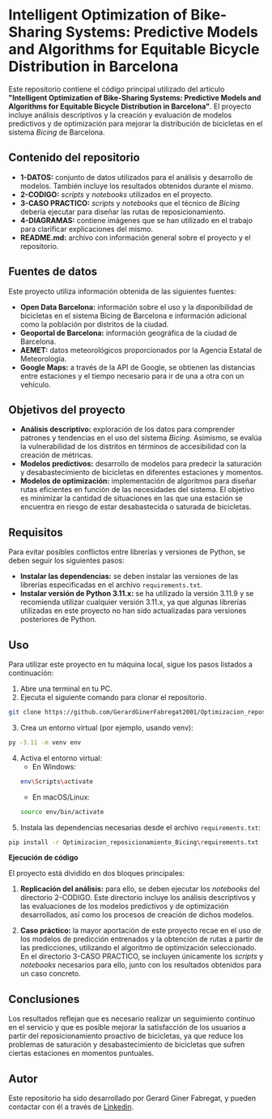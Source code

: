 # Intelligent Optimization of Bike-Sharing Systems: Predictive Models and Algorithms for Equitable Bicycle Distribution in Barcelona

Este repositorio contiene el código principal utilizado del artículo **"Intelligent Optimization of Bike-Sharing Systems: Predictive Models and Algorithms for Equitable Bicycle Distribution in Barcelona"**. El proyecto incluye análisis descriptivos y la creación y evaluación de modelos predictivos y de optimización para mejorar la distribución de bicicletas en el sistema *Bicing* de Barcelona.

## Contenido del repositorio

* **1-DATOS:** conjunto de datos utilizados para el análisis y desarrollo de modelos. También incluye los resultados obtenidos durante el mismo.
* **2-CODIGO:** *scripts* y *notebooks* utilizados en el proyecto.
* **3-CASO PRACTICO:** *scripts* y *notebooks* que el técnico de *Bicing* debería ejecutar para diseñar las rutas de reposicionamiento.
* **4-DIAGRAMAS:** contiene imágenes que se han utilizado en el trabajo para clarificar explicaciones del mismo.
* **README.md:** archivo con información general sobre el proyecto y el repositorio.

## Fuentes de datos

Este proyecto utiliza información obtenida de las siguientes fuentes:

* **Open Data Barcelona:** información sobre el uso y la disponibilidad de bicicletas en el sistema Bicing de Barcelona e información adicional como la población por distritos de la ciudad.
* **Geoportal de Barcelona:** información geográfica de la ciudad de Barcelona.
* **AEMET:** datos meteorológicos proporcionados por la Agencia Estatal de Meteorología.
* **Google Maps:** a través de la API de Google, se obtienen las distancias entre estaciones y el tiempo necesario para ir de una a otra con un vehículo.

## Objetivos del proyecto

* **Análisis descriptivo:** exploración de los datos para comprender patrones y tendencias en el uso del sistema *Bicing*. Asimismo, se evalúa la vulnerabilidad de los distritos en términos de accesibilidad con la creación de métricas.
* **Modelos predictivos:** desarrollo de modelos para predecir la saturación y desabastecimiento de bicicletas en diferentes estaciones y momentos.
* **Modelos de optimización:** implementación de algoritmos para diseñar rutas eficientes en función de las necesidades del sistema. El objetivo es minimizar la cantidad de situaciones en las que una estación se encuentra en riesgo de estar desabastecida o saturada de bicicletas.

## Requisitos

Para evitar posibles conflictos entre librerías y versiones de Python, se deben seguir los siguientes pasos:

* **Instalar las dependencias:** se deben instalar las versiones de las librerías especificadas en el archivo ```requirements.txt```.
* **Instalar versión de Python 3.11.x:** se ha utilizado la versión 3.11.9 y se recomienda utilizar cualquier versión 3.11.x, ya que algunas librerías utilizadas en este proyecto no han sido actualizadas para versiones posteriores de Python.



## Uso
Para utilizar este proyecto en tu máquina local, sigue los pasos listados a continuación:
1. Abre una terminal en tu PC.
2. Ejecuta el siguiente comando para clonar el repositorio.

```bash
git clone https://github.com/GerardGinerFabregat2001/Optimizacion_reposicionamiento_Bicing.git
```
3. Crea un entorno virtual (por ejemplo, usando venv):
```bash
py -3.11 -m venv env
```
4. Activa el entorno virtual:
    * En Windows:
    ```bash
    env\Scripts\activate
    ```
    * En macOS/Linux:
    ```bash
    source env/bin/activate
    ```
5. Instala las dependencias necesarias desde el archivo ```requirements.txt```:
```bash 
pip install -r Optimizacion_reposicionamiento_Bicing\requirements.txt
```

**Ejecución de código**

El proyecto está dividido en dos bloques principales:

1. **Replicación del análisis:**
para ello, se deben ejecutar los *notebooks* del directorio 2-CODIGO. Este directorio incluye los análisis descriptivos y las evaluaciones de los modelos predictivos y de optimización desarrollados, así como los procesos de creación de dichos modelos.


2. **Caso práctico:**
la mayor aportación de este proyecto recae en el uso de los modelos de predicción entrenados y la obtención de rutas a partir de las predicciones, utilizando el algoritmo de optimización seleccionado. En el directorio 3-CASO PRACTICO, se incluyen únicamente los *scripts* y *notebooks* necesarios para ello, junto con los resultados obtenidos para un caso concreto.

## Conclusiones
Los resultados reflejan que es necesario realizar un seguimiento contínuo en el servicio y que es posible mejorar la satisfacción de los usuarios a partir del reposicionamiento proactivo de bicicletas, ya que reduce los problemas de saturación y desabastecimiento de bicicletas que sufren ciertas estaciones en momentos puntuales.

## Autor
Este repositorio ha sido desarrollado por Gerard Giner Fabregat, y pueden contactar con él a través de [Linkedin](https://es.linkedin.com/in/gerard-giner-fabregat-8bbb7231a).
